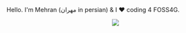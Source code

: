 Hello. I'm Mehran (مهران in persian) & I :heart: coding 4 FOSS4G.

<p align="center"> 
<img src="https://user-images.githubusercontent.com/10367311/108603934-0275ce00-7368-11eb-93d7-10012a4f3fd8.gif">
</p>

